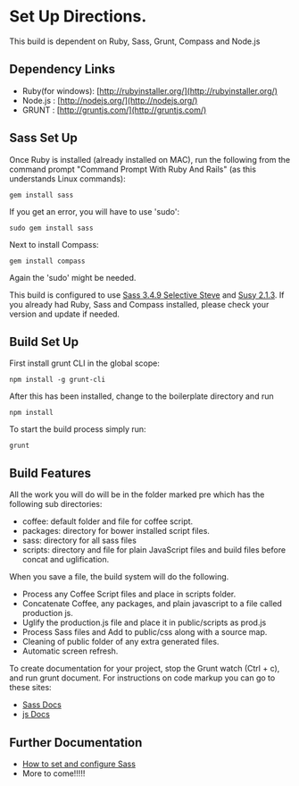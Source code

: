 # Set Up Directions.

This build is dependent on Ruby, Sass, Grunt, Compass and Node.js

## Dependency Links

* Ruby(for windows): [http://rubyinstaller.org/](http://rubyinstaller.org/)
* Node.js : [http://nodejs.org/](http://nodejs.org/)
* GRUNT : [http://gruntjs.com/](http://gruntjs.com/)


## Sass Set Up

Once Ruby is installed (already installed on MAC), run the following from the command prompt "Command Prompt With Ruby And Rails" (as this understands Linux commands):

	gem install sass

If you get an error, you will have to use 'sudo':

	sudo gem install sass

Next to install Compass: 
	
	gem install compass

Again the 'sudo' might be needed.

This build is configured to use [Sass 3.4.9 Selective Steve](http://sass.logdown.com/) and [Susy 2.1.3](http://susydocs.oddbird.net/en/latest/). If you already had Ruby, Sass and Compass installed, please check your version and update if needed.

## Build Set Up

First install grunt CLI in the global scope:

	npm install -g grunt-cli

After this has been installed, change to the boilerplate directory and run

	npm install

To start the build process simply run:

	grunt

## Build Features

All the work you will do will be in the folder marked pre which has the following sub directories:

* coffee: default folder and file for coffee script.
* packages: directory for bower installed script files.
* sass: directory for all sass files
* scripts: directory and file for plain JavaScript files and build files before concat and uglification.

When you save a file, the build system will do the following. 

* Process any Coffee Script files and place in scripts folder.
* Concatenate Coffee, any packages, and plain javascript to a file called production js.
* Uglify the production.js file and place it in public/scripts as prod.js
* Process Sass files and Add to public/css along with a source map.
* Cleaning of public folder of any extra generated files.
* Automatic screen refresh.

To create documentation for your project, stop the Grunt watch (Ctrl + c), and run grunt document.
For instructions on code markup you can go to these sites:

* [Sass Docs](http://sassdoc.com/)
* [js Docs](http://usejsdoc.org/index.html)

## Further Documentation

* [How to set and configure Sass](COMPASS.md)
* More to come!!!!!










